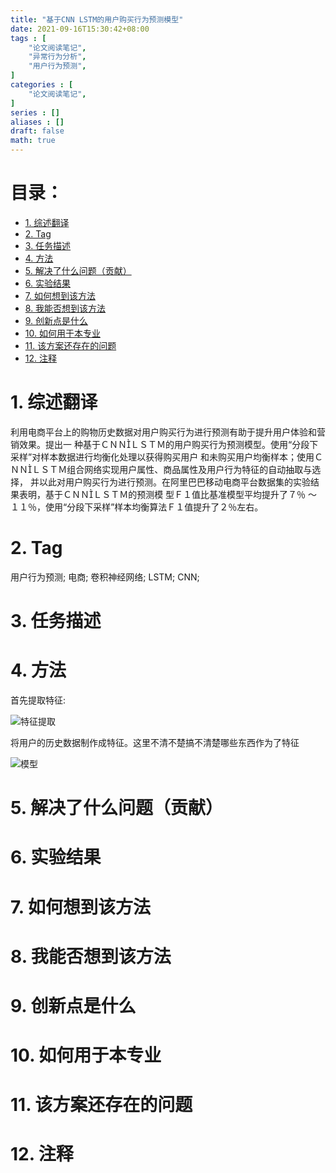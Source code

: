 ```yaml
---
title: "基于CNN LSTM的用户购买行为预测模型"
date: 2021-09-16T15:30:42+08:00
tags : [
    "论文阅读笔记",
    "异常行为分析",
    "用户行为预测",
]
categories : [
    "论文阅读笔记",
]
series : []
aliases : []
draft: false
math: true
---
```


# 目录： <!-- omit in toc -->
- [1. 综述翻译](#1-综述翻译)
- [2. Tag](#2-tag)
- [3. 任务描述](#3-任务描述)
- [4. 方法](#4-方法)
- [5. 解决了什么问题（贡献）](#5-解决了什么问题贡献)
- [6. 实验结果](#6-实验结果)
- [7. 如何想到该方法](#7-如何想到该方法)
- [8. 我能否想到该方法](#8-我能否想到该方法)
- [9. 创新点是什么](#9-创新点是什么)
- [10. 如何用于本专业](#10-如何用于本专业)
- [11. 该方案还存在的问题](#11-该方案还存在的问题)
- [12. 注释](#12-注释)

# 1. 综述翻译
利用电商平台上的购物历史数据对用户购买行为进行预测有助于提升用户体验和营销效果。提出一
种基于ＣＮＮＬＳＴＭ的用户购买行为预测模型。使用“分段下采样”对样本数据进行均衡化处理以获得购买用户
和未购买用户均衡样本；使用ＣＮＮＬＳＴＭ组合网络实现用户属性、商品属性及用户行为特征的自动抽取与选择，
并以此对用户购买行为进行预测。在阿里巴巴移动电商平台数据集的实验结果表明，基于ＣＮＮＬＳＴＭ的预测模
型Ｆ１值比基准模型平均提升了７％ ～１１％，使用“分段下采样”样本均衡算法Ｆ１值提升了２％左右。

# 2. Tag

用户行为预测; 电商; 卷积神经网络; LSTM; CNN; 

# 3. 任务描述

# 4. 方法

首先提取特征:

![特征提取](/researchPng/research/cnn_lstm.png)

将用户的历史数据制作成特征。这里不清不楚搞不清楚哪些东西作为了特征

![模型](/researchPng/research/cnn_lstm_2.png)

# 5. 解决了什么问题（贡献）

# 6. 实验结果

# 7. 如何想到该方法

# 8. 我能否想到该方法

# 9. 创新点是什么

# 10. 如何用于本专业

# 11. 该方案还存在的问题

# 12. 注释
